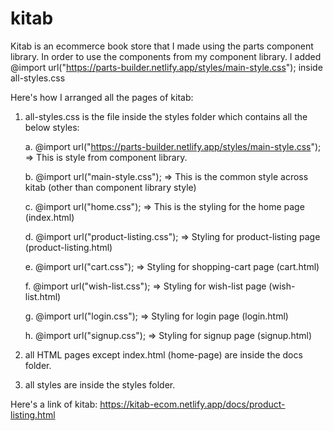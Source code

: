 # kitab

Kitab is an ecommerce book store that I made using the parts component library. In order to use the components from my component library. I added @import url("https://parts-builder.netlify.app/styles/main-style.css"); inside all-styles.css

Here's how I arranged all the pages of kitab:

1. all-styles.css is the file inside the styles folder which contains all the below styles:<br/>

   a. @import url("https://parts-builder.netlify.app/styles/main-style.css");   =>    This is style from component library. <br/>      
   
   b. @import url("main-style.css");                                            =>    This is the common style across kitab (other than component library style) <br/> 
   
   c. @import url("home.css");                                                  =>    This is the styling for the home page (index.html)<br/> 
   
   d. @import url("product-listing.css");                                       =>    Styling for product-listing page (product-listing.html)<br/>   
   
   e. @import url("cart.css");                                                  =>    Styling for shopping-cart page (cart.html)<br/>        
   
   f. @import url("wish-list.css");                                             =>    Styling for wish-list page (wish-list.html)<br/>  
   
   g. @import url("login.css");                                                 =>    Styling for login page (login.html)<br/>          
   
   h. @import url("signup.css");                                                =>    Styling for signup page (signup.html)<br/>       



2. all HTML pages except index.html (home-page) are inside the docs folder.

3. all styles are inside the styles folder.


Here's a link of kitab: https://kitab-ecom.netlify.app/docs/product-listing.html
